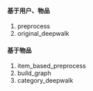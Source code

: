 #### 基于用户、物品
1. preprocess
2. original_deepwalk

#### 基于物品
1. item_based_preprocess
2. build_graph
3. category_deepwalk